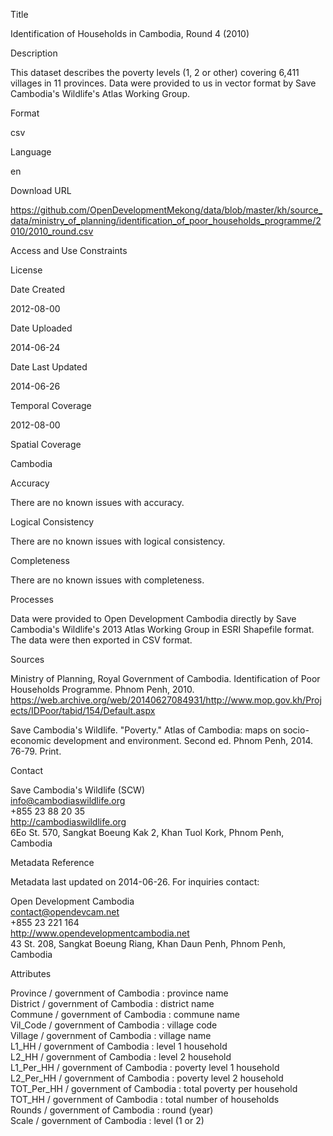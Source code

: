 Title

Identification of Households in Cambodia, Round 4 (2010)

Description

This dataset describes the poverty levels (1, 2 or other) covering 6,411 villages in 11 provinces. Data were provided to us in vector format by Save Cambodia's Wildlife's Atlas Working Group.

Format

csv

Language

en

Download URL

https://github.com/OpenDevelopmentMekong/data/blob/master/kh/source_data/ministry_of_planning/identification_of_poor_households_programme/2010/2010_round.csv

Access and Use Constraints



License



Date Created

2012-08-00

Date Uploaded

2014-06-24

Date Last Updated

2014-06-26

Temporal Coverage

2012-08-00

Spatial Coverage

Cambodia

Accuracy

There are no known issues with accuracy.

Logical Consistency

There are no known issues with logical consistency.

Completeness

There are no known issues with completeness.

Processes

Data were provided to Open Development Cambodia directly by Save Cambodia's Wildlife's 2013 Atlas Working Group in ESRI Shapefile format. The data were then exported in CSV format.

Sources

Ministry of Planning, Royal Government of Cambodia. Identification of Poor Households Programme. Phnom Penh, 2010. https://web.archive.org/web/20140627084931/http://www.mop.gov.kh/Projects/IDPoor/tabid/154/Default.aspx

Save Cambodia's Wildlife. "Poverty." Atlas of Cambodia: maps on socio-economic development and environment. Second ed. Phnom Penh, 2014. 76-79. Print.

Contact

Save Cambodia's Wildlife (SCW)  
info@cambodiaswildlife.org  
+855 23 88 20 35  
http://cambodiaswildlife.org  
6Eo St. 570, Sangkat Boeung Kak 2, Khan Tuol Kork, Phnom Penh, Cambodia  

Metadata Reference

Metadata last updated on 2014-06-26. For inquiries contact:

Open Development Cambodia  
contact@opendevcam.net  
+855 23 221 164  
http://www.opendevelopmentcambodia.net  
43 St. 208, Sangkat Boeung Riang, Khan Daun Penh, Phnom Penh, Cambodia

Attributes

Province / government of Cambodia : province name  
District / government of Cambodia : district name  
Commune / government of Cambodia : commune name  
Vil_Code / government of Cambodia : village code  
Village / government of Cambodia : village name  
L1_HH / government of Cambodia : level 1 household  
L2_HH / government of Cambodia :  level 2 household  
L1_Per_HH / government of Cambodia : poverty level 1 household  
L2_Per_HH / government of Cambodia : poverty level 2 household  
TOT_Per_HH / government of Cambodia : total poverty per household  
TOT_HH / government of Cambodia : total number of households  
Rounds / government of Cambodia : round (year)  
Scale / government of Cambodia : level (1 or 2)  





